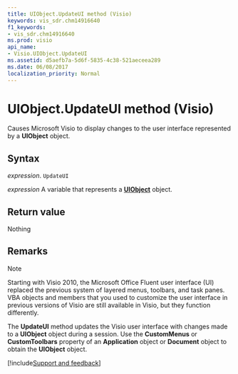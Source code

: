 ```yaml
---
title: UIObject.UpdateUI method (Visio)
keywords: vis_sdr.chm14916640
f1_keywords:
- vis_sdr.chm14916640
ms.prod: visio
api_name:
- Visio.UIObject.UpdateUI
ms.assetid: d5aefb7a-5d6f-5835-4c38-521aeceea289
ms.date: 06/08/2017
localization_priority: Normal
---
```



# UIObject.UpdateUI method (Visio)

Causes Microsoft Visio to display changes to the user interface represented by a  **UIObject** object.


## Syntax

_expression_. `UpdateUI`

_expression_ A variable that represents a **[UIObject](Visio.UIObject.md)** object.


## Return value

Nothing


## Remarks


> [!NOTE] 
> Starting with Visio 2010, the Microsoft Office Fluent user interface (UI) replaced the previous system of layered menus, toolbars, and task panes. VBA objects and members that you used to customize the user interface in previous versions of Visio are still available in Visio, but they function differently.

The  **UpdateUI** method updates the Visio user interface with changes made to a **UIObject** object during a session. Use the **CustomMenus** or **CustomToolbars** property of an **Application** object or **Document** object to obtain the **UIObject** object.

[!include[Support and feedback](~/includes/feedback-boilerplate.md)]